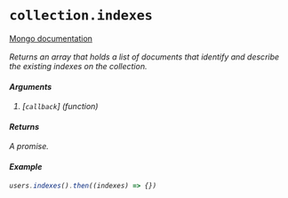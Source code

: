 # `collection.indexes`

[Mongo documentation <i class="fa fa-external-link" style="position: relative; top: 2px;" />](http://mongodb.github.io/node-mongodb-native/2.0/api/Collection.html#indexes)

Returns an array that holds a list of documents that identify and describe the existing indexes on the collection.

#### Arguments

1. [`callback`] *(function)*

#### Returns

A promise.

#### Example

```js
users.indexes().then((indexes) => {})
```
